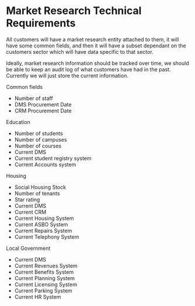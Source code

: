 # Market Research Technical Requirements #

All customers will have a market research entity attached to them, it will have some common fields, and then it will have a subset dependant on the customers sector which will have data specific to that sector.

Ideally, market research information should be tracked over time, we should be able to keep an audit log of what customers have had in the past. Currently we will just store the current information.

Common fields

  * Number of staff
  * DMS Procurement Date
  * CRM Procurement Date

Education

  * Number of students
  * Number of campuses
  * Number of courses
  * Current DMS
  * Current student registry system
  * Current Accounts system

Housing

  * Social Housing Stock
  * Number of tenants
  * Star rating
  * Current DMS
  * Current CRM
  * Current Housing System
  * Current ASBO System
  * Current Repairs System
  * Current Telephony System

Local Government

  * Current DMS
  * Current Revenues System
  * Current Benefits System
  * Current Planning System
  * Current Licensing System
  * Current Parking System
  * Current HR System